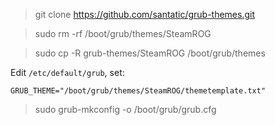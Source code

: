 


> git clone https://github.com/santatic/grub-themes.git

> sudo rm -rf /boot/grub/themes/SteamROG

> sudo cp -R grub-themes/SteamROG /boot/grub/themes

Edit `/etc/default/grub`, set:

`GRUB_THEME="/boot/grub/themes/SteamROG/themetemplate.txt"`

> sudo grub-mkconfig -o /boot/grub/grub.cfg

